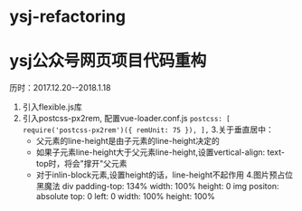 # ysj-refactoring
# ysj公众号网页项目代码重构 
历时：2017.12.20--2018.1.18 

1. 引入flexible.js库
2. 引入postcss-px2rem, 配置vue-loader.conf.js
    `postcss: [
      require('postcss-px2rem')({ remUnit: 75 }),
    ],`
3.关于垂直居中：
	+ 父元素的line-height是由子元素的line-height决定的
	+ 如果子元素line-height大于父元素line-height,设置vertical-align: text-top时，将会"撑开"父元素
	+ 对于inlin-block元素,设置height的话，line-height不起作用
4.图片预占位黑魔法
  div
    padding-top: 134%
    width: 100%
    height: 0
    img
      positon: absolute
      top: 0
      left: 0
      width: 100%
      height: 100%
